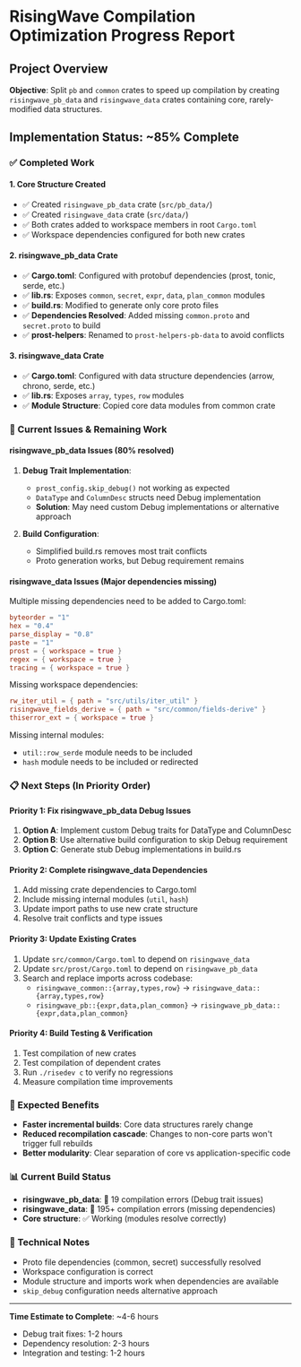 # RisingWave Compilation Optimization Progress Report

## Project Overview
**Objective**: Split `pb` and `common` crates to speed up compilation by creating `risingwave_pb_data` and `risingwave_data` crates containing core, rarely-modified data structures.

## Implementation Status: ~85% Complete

### ✅ Completed Work

#### 1. **Core Structure Created** 
- ✅ Created `risingwave_pb_data` crate (`src/pb_data/`)
- ✅ Created `risingwave_data` crate (`src/data/`)
- ✅ Both crates added to workspace members in root `Cargo.toml`
- ✅ Workspace dependencies configured for both new crates

#### 2. **risingwave_pb_data Crate**
- ✅ **Cargo.toml**: Configured with protobuf dependencies (prost, tonic, serde, etc.)
- ✅ **lib.rs**: Exposes `common`, `secret`, `expr`, `data`, `plan_common` modules
- ✅ **build.rs**: Modified to generate only core proto files
- ✅ **Dependencies Resolved**: Added missing `common.proto` and `secret.proto` to build
- ✅ **prost-helpers**: Renamed to `prost-helpers-pb-data` to avoid conflicts

#### 3. **risingwave_data Crate**  
- ✅ **Cargo.toml**: Configured with data structure dependencies (arrow, chrono, serde, etc.)
- ✅ **lib.rs**: Exposes `array`, `types`, `row` modules
- ✅ **Module Structure**: Copied core data modules from common crate

### 🔄 Current Issues & Remaining Work

#### **risingwave_pb_data Issues** (80% resolved)
1. **Debug Trait Implementation**: 
   - `prost_config.skip_debug()` not working as expected
   - `DataType` and `ColumnDesc` structs need Debug implementation
   - **Solution**: May need custom Debug implementations or alternative approach

2. **Build Configuration**: 
   - Simplified build.rs removes most trait conflicts
   - Proto generation works, but Debug requirement remains

#### **risingwave_data Issues** (Major dependencies missing)
Multiple missing dependencies need to be added to Cargo.toml:
```toml
byteorder = "1"
hex = "0.4" 
parse_display = "0.8"
paste = "1"
prost = { workspace = true }
regex = { workspace = true }
tracing = { workspace = true }
```

Missing workspace dependencies:
```toml
rw_iter_util = { path = "src/utils/iter_util" }
risingwave_fields_derive = { path = "src/common/fields-derive" }
thiserror_ext = { workspace = true }
```

Missing internal modules:
- `util::row_serde` module needs to be included
- `hash` module needs to be included or redirected

### 📋 Next Steps (In Priority Order)

#### **Priority 1: Fix risingwave_pb_data Debug Issues**
1. **Option A**: Implement custom Debug traits for DataType and ColumnDesc
2. **Option B**: Use alternative build configuration to skip Debug requirement
3. **Option C**: Generate stub Debug implementations in build.rs

#### **Priority 2: Complete risingwave_data Dependencies**
1. Add missing crate dependencies to Cargo.toml
2. Include missing internal modules (`util`, `hash`)
3. Update import paths to use new crate structure
4. Resolve trait conflicts and type issues

#### **Priority 3: Update Existing Crates**
1. Update `src/common/Cargo.toml` to depend on `risingwave_data`
2. Update `src/prost/Cargo.toml` to depend on `risingwave_pb_data`
3. Search and replace imports across codebase:
   - `risingwave_common::{array,types,row}` → `risingwave_data::{array,types,row}`
   - `risingwave_pb::{expr,data,plan_common}` → `risingwave_pb_data::{expr,data,plan_common}`

#### **Priority 4: Build Testing & Verification**
1. Test compilation of new crates
2. Test compilation of dependent crates
3. Run `./risedev c` to verify no regressions
4. Measure compilation time improvements

### 🎯 Expected Benefits
- **Faster incremental builds**: Core data structures rarely change
- **Reduced recompilation cascade**: Changes to non-core parts won't trigger full rebuilds
- **Better modularity**: Clear separation of core vs application-specific code

### 📊 Current Build Status
- **risingwave_pb_data**: 🔴 19 compilation errors (Debug trait issues)
- **risingwave_data**: 🔴 195+ compilation errors (missing dependencies)
- **Core structure**: ✅ Working (modules resolve correctly)

### 🔧 Technical Notes
- Proto file dependencies (common, secret) successfully resolved
- Workspace configuration is correct
- Module structure and imports work when dependencies are available
- `skip_debug` configuration needs alternative approach

---

**Time Estimate to Complete**: ~4-6 hours
- Debug trait fixes: 1-2 hours
- Dependency resolution: 2-3 hours  
- Integration and testing: 1-2 hours